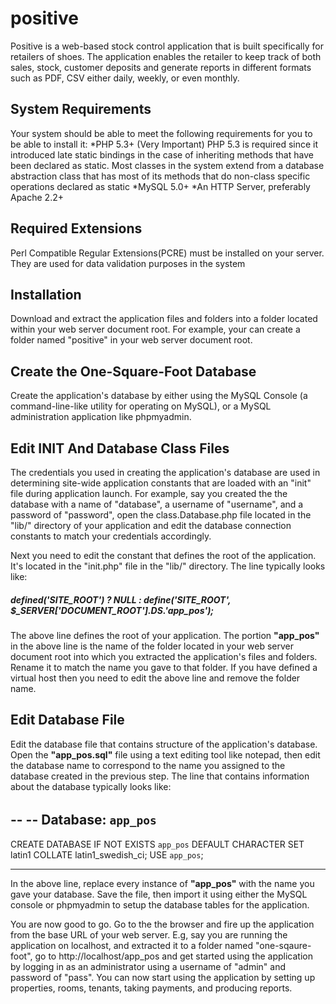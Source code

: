 # positive
Positive is a web-based stock control application that is built specifically for retailers of shoes. The application enables the retailer to keep track of both sales, stock, customer deposits and generate reports in different formats such as PDF, CSV either daily, weekly, or even monthly.

System Requirements
---------------------
Your system should be able to meet the following requirements for you to be able to install it:
*PHP 5.3+ (Very Important) PHP 5.3 is required since it introduced late static bindings in the case
of inheriting methods that have been declared as static. Most classes in the system extend from a
database abstraction class that has most of its methods that do non-class specific operations declared as static
*MySQL 5.0+
*An HTTP Server, preferably Apache 2.2+

Required Extensions
--------------------
Perl Compatible Regular Extensions(PCRE) must be installed on your server. They are used for data validation purposes in the system

Installation
---------------
Download and extract the application files and folders into a folder located within your web server document root.
For example, your can create a folder named "positive" in your web server document root.

Create the One-Square-Foot Database
-----------------------------------
Create the application's database by either using the MySQL Console (a command-line-like utility for operating on MySQL), or a MySQL administration application like phpmyadmin.

Edit INIT And Database Class Files
-----------------------------------
The credentials you used in creating the application's database are used in determining site-wide application constants that are loaded with an "init" file during application launch. For example, say you created the the database with a name of "database", a username of "username", and a password of "password", open the class.Database.php file located in the "lib/" directory of your application and edit the database connection constants to match your credentials accordingly.

Next you need to edit the constant that defines the root of the application. It's located in the "init.php" file in the "lib/"
directory. The line typically looks like:

##### defined('SITE_ROOT') ? NULL : define('SITE_ROOT', $_SERVER['DOCUMENT_ROOT'].DS.'app_pos');

The above line defines the root of your application. The portion **"app_pos"** in the above line is the name of the folder located in your web server document root into which you extracted the application's files and folders. Rename it to match the name you gave to that folder. If you have defined a virtual host then you need to edit the above line and remove the folder name.

Edit Database File
--------------------
Edit the database file that contains structure of the application's database. Open the **"app_pos.sql"** file using a text editing tool like notepad, then edit the database name to correspond to the name you assigned to the database created in the
previous step. The line that contains information about the database typically looks like:

###### 

--
-- Database: `app_pos`
--
CREATE DATABASE IF NOT EXISTS `app_pos` DEFAULT CHARACTER SET latin1 COLLATE latin1_swedish_ci;
USE `app_pos`;

-- -----

In the above line, replace every instance of **"app_pos"** with the name you gave your database. Save the file, then import it using either the MySQL console or phpmyadmin to setup the database tables for the application.

You are now good to go. Go to the the browser and fire up the application from the base URL of your web server. E.g, say you 
are running the application on localhost, and extracted it to a folder named "one-sqaure-foot", go to http://localhost/app_pos and get started using the application by logging in as an administrator using a username of "admin" and password of "pass". You can now start using the application by setting up properties, rooms, tenants, taking payments, and producing reports.




